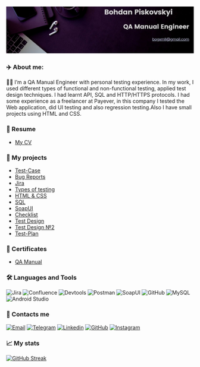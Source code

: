 [![Header](https://github.com/Norize49/Norize49/blob/main/assets/Bohdan%20Piskovskyi.jpg)](https://www.linkedin.com/in/bohdan-piskovskyi-65984a23a/)

### :airplane: About me:
:technologist: I’m a QA Manual Engineer with personal testing experience. In my work, I used different types of functional and non-functional testing, applied test design techniques. I had learnt API, SQL and HTTP/HTTPS protocols. I had some experience as a freelancer at Payever, in this company I tested the Web application, did UI testing and also regression testing.Also I have small projects using HTML and CSS.

### :page_facing_up: Resume
-  [My CV](https://drive.google.com/file/d/1oPTcCGaxmW-RLUTnOIED5Ldk8ScriwWY/view?usp=sharing)

### :bookmark_tabs: My projects
-  [Test-Case](https://github.com/Norize49/Test-Case)
-  [Bug Reports](https://github.com/Norize49/Bug-Reports)
-  [Jira](https://github.com/Norize49/Jira)
-  [Types of testing](https://github.com/Norize49/Types-of-testing)
-  [HTML & CSS](https://github.com/Norize49/HTML-CSS)
-  [SQL](https://github.com/Norize49/SQL)
-  [SoapUI](https://github.com/Norize49/SoapUI)
-  [Checklist](https://github.com/Norize49/Check-list)
-  [Test Design](https://github.com/Norize49/Test-Design)
-  [Test Design №2](https://github.com/Norize49/Test-Design-2)
-  [Test-Plan](https://github.com/Norize49/Test-Plan)

### :scroll: Certificates
- [QA Manual](https://certificate.ithillel.ua/view/61012445)

### :hammer_and_wrench: Languages and Tools
![Jira](https://img.shields.io/badge/Jira-A6E7FF?style=for-the-badge&logo=Jirasoftware&logoColor=blue)
![Confluence](https://img.shields.io/badge/Confluence-A6E7FF?style=for-the-badge&logo=Confluence&logoColor=blue)
![Devtools](https://img.shields.io/badge/Devtools-A6E7FF?style=for-the-badge&logo=GoogleChrome)
![Postman](https://img.shields.io/badge/Postman-A6E7FF?style=for-the-badge&logo=Postman)
![SoapUI](https://img.shields.io/badge/SoapUI-A6E7FF?style=for-the-badge&logo=FastAPI&logoColor=FCDC00)
![GitHub](https://img.shields.io/badge/GitHub-A6E7FF?style=for-the-badge&logo=GitHub&logoColor=black)
![MySQL](https://img.shields.io/badge/MySQL-A6E7FF?style=for-the-badge&logo=MySQL)
![Android Studio](https://img.shields.io/badge/AndroidStudio-A6E7FF?style=for-the-badge&logo=AndroidStudio&logoColor=blue)
### :link: Contacts me
[![Email](https://img.shields.io/badge/Email-A6E7FF?style=for-the-badge&logo=gmail)](mailto:bogxmll@gmail.com)
[![Telegram](https://img.shields.io/badge/Telegram-A6E7FF?style=for-the-badge&logo=Telegram)](https://t.me/Norize94)
[![Linkedin](https://img.shields.io/badge/Linkedin-A6E7FF?style=for-the-badge&logo=LinkedIn&logoColor=blue)](https://www.linkedin.com/in/bohdan-piskovskyi-65984a23a/)
[![GitHub](https://img.shields.io/badge/GitHub-A6E7FF?style=for-the-badge&logo=GitHub&logoColor=black)](https://github.com/Norize49)
[![Instagram](https://img.shields.io/badge/Instagram-A6E7FF?style=for-the-badge&logo=Instagram)](https://www.instagram.com/norize94/)

### :chart_with_upwards_trend: My stats
[![GitHub Streak](http://github-readme-streak-stats.herokuapp.com?user=Norize49)](https://git.io/streak-stats)